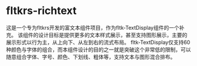 # fltkrs-richtext
这是一个专为fltkrs开发的富文本组件项目，作为fltk-TextDisplay组件的一个补充。 该组件的设计目标是提供更多的文本样式展示，甚至支持图形展示，主要的展示形式以行为主，从上向下、从左到右的流式布局。 fltk-TextDisplay仅支持60种颜色与字体的组合，而本组件设计的目的之一就是突破这个非常低的限制，可以随意组合字体、字号、颜色、下划线、粗体等，支持文本与图形混合排布。
